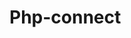 # Php-connect      
      
      
          
                
          
                             
